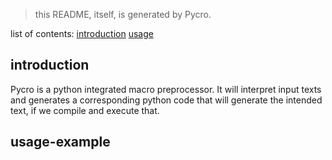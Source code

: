 > this README, itself, is generated by Pycro.
<!-- place "pycro", output='pycro' -->

list of contents:
    [introduction](#introduction)
    [usage](#usage-example)

## introduction
Pycro is a python integrated macro preprocessor. It will interpret input texts
and generates a corresponding python code that will generate the intended text,
if we compile and execute that.

## usage-example
